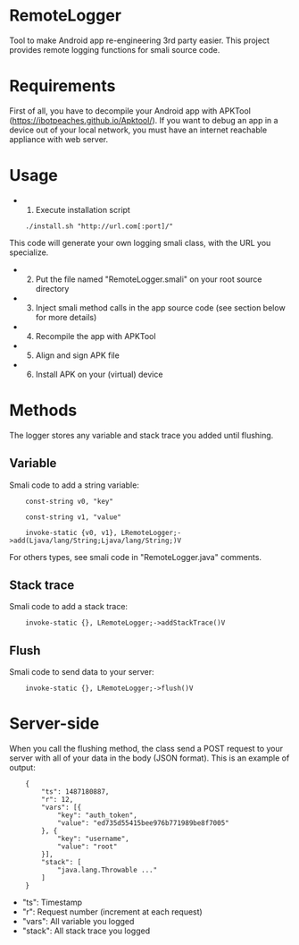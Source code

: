 # RemoteLogger

Tool to make Android app re-engineering 3rd party easier. This project provides remote logging functions for smali source code.

# Requirements

First of all, you have to decompile your Android app with APKTool (https://ibotpeaches.github.io/Apktool/). If you want to debug an app in a device out of your local network, you must have an internet reachable appliance with web server.

# Usage

  + 1. Execute installation script
```
	./install.sh "http://url.com[:port]/"
```
This code will generate your own logging smali class, with the URL you specialize.
  + 2. Put the file named "RemoteLogger.smali" on your root source directory
  + 3. Inject smali method calls in the app source code (see section below for more details)
  + 4. Recompile the app with APKTool
  + 5. Align and sign APK file
  + 6. Install APK on your (virtual) device

# Methods

The logger stores any variable and stack trace you added until flushing.

## Variable

Smali code to add a string variable:
```
	const-string v0, "key"

	const-string v1, "value"

	invoke-static {v0, v1}, LRemoteLogger;->add(Ljava/lang/String;Ljava/lang/String;)V
```
For others types, see smali code in "RemoteLogger.java" comments.

## Stack trace

Smali code to add a stack trace:
```
	invoke-static {}, LRemoteLogger;->addStackTrace()V
```

## Flush

Smali code to send data to your server:
```
	invoke-static {}, LRemoteLogger;->flush()V
```

# Server-side

When you call the flushing method, the class send a POST request to your server with all of your data in the body (JSON format). This is an example of output:
```
	{
		"ts": 1487180887,
		"r": 12,
		"vars": [{
			"key": "auth_token",
			"value": "ed735d55415bee976b771989be8f7005"
		}, {
			"key": "username",
			"value": "root"
		}],
		"stack": [
			"java.lang.Throwable ..."
		]
	}
```
  + "ts": Timestamp
  + "r": Request number (increment at each request)
  + "vars": All variable you logged
  + "stack": All stack trace you logged